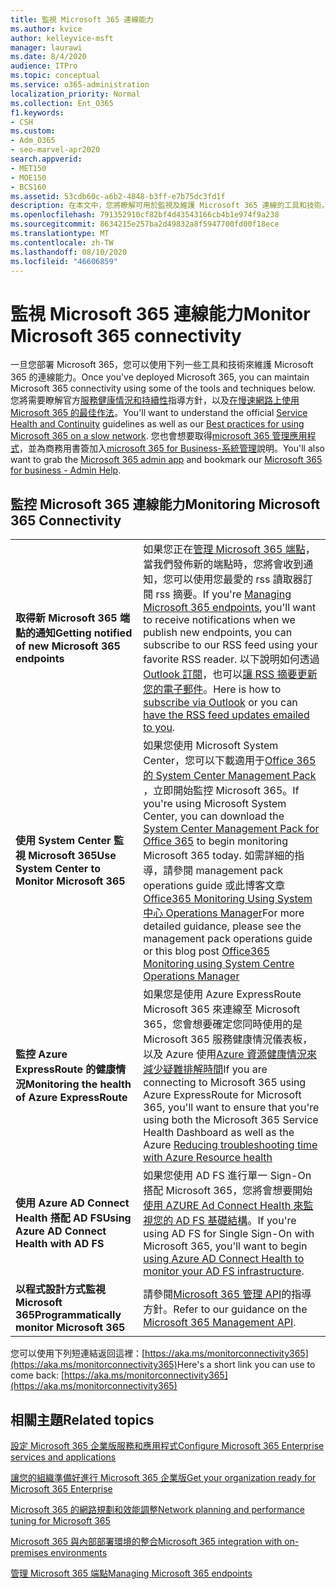 ```yaml
---
title: 監視 Microsoft 365 連線能力
ms.author: kvice
author: kelleyvice-msft
manager: laurawi
ms.date: 8/4/2020
audience: ITPro
ms.topic: conceptual
ms.service: o365-administration
localization_priority: Normal
ms.collection: Ent_O365
f1.keywords:
- CSH
ms.custom:
- Adm_O365
- seo-marvel-apr2020
search.appverid:
- MET150
- MOE150
- BCS160
ms.assetid: 53cdb60c-a6b2-4848-b3ff-e7b75dc3fd1f
description: 在本文中，您將瞭解可用於監視及維護 Microsoft 365 連線的工具和技術。
ms.openlocfilehash: 791352910cf82bf4d43543166cb4b1e974f9a238
ms.sourcegitcommit: 8634215e257ba2d49832a8f5947700fd00f18ece
ms.translationtype: MT
ms.contentlocale: zh-TW
ms.lasthandoff: 08/10/2020
ms.locfileid: "46606859"
---
```

# <a name="monitor-microsoft-365-connectivity"></a><span data-ttu-id="10efe-103">監視 Microsoft 365 連線能力</span><span class="sxs-lookup"><span data-stu-id="10efe-103">Monitor Microsoft 365 connectivity</span></span>

<span data-ttu-id="10efe-104">一旦您部署 Microsoft 365，您可以使用下列一些工具和技術來維護 Microsoft 365 的連線能力。</span><span class="sxs-lookup"><span data-stu-id="10efe-104">Once you've deployed Microsoft 365, you can maintain Microsoft 365 connectivity using some of the tools and techniques below.</span></span> <span data-ttu-id="10efe-105">您將需要瞭解官方[服務健康情況和持續性](https://docs.microsoft.com/office365/servicedescriptions/office-365-platform-service-description/service-health-and-continuity)指導方針，以及[在慢速網路上使用 Microsoft 365 的最佳作法](https://support.office.com/article/fd16c8d2-4799-4c39-8fd7-045f06640166)。</span><span class="sxs-lookup"><span data-stu-id="10efe-105">You'll want to understand the official [Service Health and Continuity](https://docs.microsoft.com/office365/servicedescriptions/office-365-platform-service-description/service-health-and-continuity) guidelines as well as our [Best practices for using Microsoft 365 on a slow network](https://support.office.com/article/fd16c8d2-4799-4c39-8fd7-045f06640166).</span></span> <span data-ttu-id="10efe-106">您也會想要取得[microsoft 365 管理應用程式](https://blogs.office.com/2015/03/13/administer-on-the-go-with-the-updated-office-365-admin-app/)，並為商務用書簽加入[microsoft 365 for Business-系統管理](https://support.office.com/article/17d3ff3f-3601-466e-b5a1-482b31cfb791)說明。</span><span class="sxs-lookup"><span data-stu-id="10efe-106">You'll also want to grab the [Microsoft 365 admin app](https://blogs.office.com/2015/03/13/administer-on-the-go-with-the-updated-office-365-admin-app/) and bookmark our [Microsoft 365 for business - Admin Help](https://support.office.com/article/17d3ff3f-3601-466e-b5a1-482b31cfb791).</span></span>
  
## <a name="monitoring-microsoft-365-connectivity"></a><span data-ttu-id="10efe-107">監控 Microsoft 365 連線能力</span><span class="sxs-lookup"><span data-stu-id="10efe-107">Monitoring Microsoft 365 Connectivity</span></span>

|||
|:-----|:-----|
|<span data-ttu-id="10efe-108">**取得新 Microsoft 365 端點的通知**</span><span class="sxs-lookup"><span data-stu-id="10efe-108">**Getting notified of new Microsoft 365 endpoints**</span></span> <br/> |<span data-ttu-id="10efe-109">如果您正在[管理 Microsoft 365 端點](https://support.office.com/article/99cab9d4-ef59-4207-9f2b-3728eb46bf9a)，當我們發佈新的端點時，您將會收到通知，您可以使用您最愛的 rss 讀取器訂閱 rss 摘要。</span><span class="sxs-lookup"><span data-stu-id="10efe-109">If you're [Managing Microsoft 365 endpoints](https://support.office.com/article/99cab9d4-ef59-4207-9f2b-3728eb46bf9a), you'll want to receive notifications when we publish new endpoints, you can subscribe to our RSS feed using your favorite RSS reader.</span></span> <span data-ttu-id="10efe-110">以下說明如何透過[Outlook 訂閱](https://go.microsoft.com/fwlink/p/?LinkId=532416)，也可以[讓 RSS 摘要更新您的電子郵件](https://go.microsoft.com/fwlink/p/?LinkId=532417)。</span><span class="sxs-lookup"><span data-stu-id="10efe-110">Here is how to [subscribe via Outlook](https://go.microsoft.com/fwlink/p/?LinkId=532416) or you can [have the RSS feed updates emailed to you](https://go.microsoft.com/fwlink/p/?LinkId=532417).</span></span>  <br/> |
|<span data-ttu-id="10efe-111">**使用 System Center 監視 Microsoft 365**</span><span class="sxs-lookup"><span data-stu-id="10efe-111">**Use System Center to Monitor Microsoft 365**</span></span> <br/> |<span data-ttu-id="10efe-112">如果您使用 Microsoft System Center，您可以下載適用于[Office 365 的 System Center Management Pack](https://www.microsoft.com/download/details.aspx?id=43708) ，立即開始監控 Microsoft 365。</span><span class="sxs-lookup"><span data-stu-id="10efe-112">If you're using Microsoft System Center, you can download the [System Center Management Pack for Office 365](https://www.microsoft.com/download/details.aspx?id=43708) to begin monitoring Microsoft 365 today.</span></span> <span data-ttu-id="10efe-113">如需詳細的指導，請參閱 management pack operations guide 或此博客文章[Office365 Monitoring Using System 中心 Operations Manager](https://blogs.msdn.com/b/mvpawardprogram/archive/2015/07/08/office365-monitoring-using-system-centre-operations-manager.aspx)</span><span class="sxs-lookup"><span data-stu-id="10efe-113">For more detailed guidance, please see the management pack operations guide or this blog post [Office365 Monitoring using System Centre Operations Manager](https://blogs.msdn.com/b/mvpawardprogram/archive/2015/07/08/office365-monitoring-using-system-centre-operations-manager.aspx)</span></span> <br/> |
|<span data-ttu-id="10efe-114">**監控 Azure ExpressRoute 的健康情況**</span><span class="sxs-lookup"><span data-stu-id="10efe-114">**Monitoring the health of Azure ExpressRoute**</span></span> <br/> |<span data-ttu-id="10efe-115">如果您是使用 Azure ExpressRoute Microsoft 365 來連線至 Microsoft 365，您會想要確定您同時使用的是 Microsoft 365 服務健康情況儀表板，以及 Azure 使用[Azure 資源健康情況來減少疑難排解時間](https://azure.microsoft.com/blog/reduce-troubleshooting-time-with-azure-resource-health/)</span><span class="sxs-lookup"><span data-stu-id="10efe-115">If you are connecting to Microsoft 365 using Azure ExpressRoute for Microsoft 365, you'll want to ensure that you're using both the Microsoft 365 Service Health Dashboard as well as the Azure [Reducing troubleshooting time with Azure Resource health](https://azure.microsoft.com/blog/reduce-troubleshooting-time-with-azure-resource-health/)</span></span> <br/> |
|<span data-ttu-id="10efe-116">**使用 Azure AD Connect Health 搭配 AD FS**</span><span class="sxs-lookup"><span data-stu-id="10efe-116">**Using Azure AD Connect Health with AD FS**</span></span> <br/> |<span data-ttu-id="10efe-117">如果您使用 AD FS 進行單一 Sign-On 搭配 Microsoft 365，您將會想要開始[使用 AZURE Ad Connect Health 來監視您的 AD FS 基礎結構](https://azure.microsoft.com/documentation/articles/active-directory-aadconnect-health-adfs/)。</span><span class="sxs-lookup"><span data-stu-id="10efe-117">If you're using AD FS for Single Sign-On with Microsoft 365, you'll want to begin [using Azure AD Connect Health to monitor your AD FS infrastructure](https://azure.microsoft.com/documentation/articles/active-directory-aadconnect-health-adfs/).</span></span>  <br/> |
|<span data-ttu-id="10efe-118">**以程式設計方式監視 Microsoft 365**</span><span class="sxs-lookup"><span data-stu-id="10efe-118">**Programmatically monitor Microsoft 365**</span></span> <br/> |<span data-ttu-id="10efe-119">請參閱[Microsoft 365 管理 API](https://docs.microsoft.com/office/office-365-management-api/office-365-management-apis-overview)的指導方針。</span><span class="sxs-lookup"><span data-stu-id="10efe-119">Refer to our guidance on the [Microsoft 365 Management API](https://docs.microsoft.com/office/office-365-management-api/office-365-management-apis-overview).</span></span>  <br/> |

<span data-ttu-id="10efe-120">您可以使用下列短連結返回這裡：[https://aka.ms/monitorconnectivity365](https://aka.ms/monitorconnectivity365)</span><span class="sxs-lookup"><span data-stu-id="10efe-120">Here's a short link you can use to come back: [https://aka.ms/monitorconnectivity365](https://aka.ms/monitorconnectivity365)</span></span>
  
## <a name="related-topics"></a><span data-ttu-id="10efe-121">相關主題</span><span class="sxs-lookup"><span data-stu-id="10efe-121">Related topics</span></span>

[<span data-ttu-id="10efe-122">設定 Microsoft 365 企業版服務和應用程式</span><span class="sxs-lookup"><span data-stu-id="10efe-122">Configure Microsoft 365 Enterprise services and applications</span></span>](configure-services-and-applications.md)
  
[<span data-ttu-id="10efe-123">讓您的組織準備好進行 Microsoft 365 企業版</span><span class="sxs-lookup"><span data-stu-id="10efe-123">Get your organization ready for Microsoft 365 Enterprise</span></span>](get-your-organization-ready-for-office-365.md)
  
[<span data-ttu-id="10efe-124">Microsoft 365 的網路規劃和效能調整</span><span class="sxs-lookup"><span data-stu-id="10efe-124">Network planning and performance tuning for Microsoft 365</span></span>](network-planning-and-performance.md)
  
[<span data-ttu-id="10efe-125">Microsoft 365 與內部部署環境的整合</span><span class="sxs-lookup"><span data-stu-id="10efe-125">Microsoft 365 integration with on-premises environments</span></span>](office-365-integration.md)
  
[<span data-ttu-id="10efe-126">管理 Microsoft 365 端點</span><span class="sxs-lookup"><span data-stu-id="10efe-126">Managing Microsoft 365 endpoints</span></span>](managing-office-365-endpoints.md)

